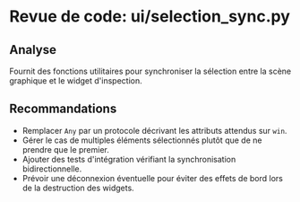# Revue de code: ui/selection_sync.py

## Analyse
Fournit des fonctions utilitaires pour synchroniser la sélection entre la scène graphique et le widget d'inspection.

## Recommandations
- Remplacer `Any` par un protocole décrivant les attributs attendus sur `win`.
- Gérer le cas de multiples éléments sélectionnés plutôt que de ne prendre que le premier.
- Ajouter des tests d'intégration vérifiant la synchronisation bidirectionnelle.
- Prévoir une déconnexion éventuelle pour éviter des effets de bord lors de la destruction des widgets.
